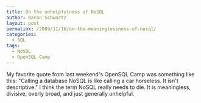 ```yaml
---
title: On the unhelpfulness of NoSQL
author: Baron Schwartz
layout: post
permalink: /2009/11/16/on-the-meaninglessness-of-nosql/
categories:
  - SQL
tags:
  - NoSQL
  - OpenSQL Camp
---
```

My favorite quote from last weekend's OpenSQL Camp was something like this: "Calling a database NoSQL is like calling a car horseless. It isn't descriptive." I think the term NoSQL really needs to die. It is meaningless, divisive, overly broad, and just generally unhelpful.
